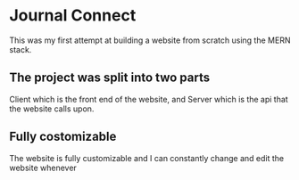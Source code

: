 # Journal Connect

This was my first attempt at building a website from scratch using the MERN stack.
## The project was split into two parts
Client which is the front end of the website, and Server which is the api that the website calls upon.
## Fully costomizable
The website is fully customizable and I can constantly change and edit the website whenever 
